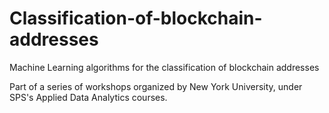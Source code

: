 # Classification-of-blockchain-addresses

Machine Learning algorithms for the classification of blockchain addresses


Part of a series of workshops organized by New York University, under SPS's Applied Data Analytics courses.
